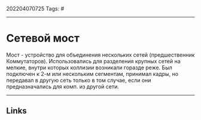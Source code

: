 202204070725
Tags: #

---

# Сетевой мост

Мост - устройство для объединения нескольких сетей (предшественник Коммутаторов). Использовались для разделения крупных сетей на мелкие, внутри которых коллизии возникали горазде реже. Был подключен к 2-м или нескольким сегментам, принимал кадры, но передавал в другую сеть только в том случае, если они предназначались для комп. из другой сети. 


---
## Links